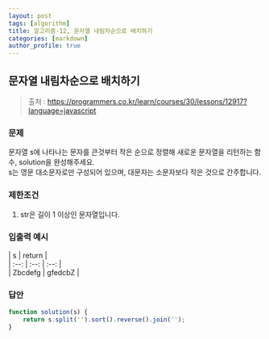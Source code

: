 ```yaml
---
layout: post
tags: [algorithm]
title: 알고리즘-12, 문자열 내림차순으로 배치하기
categories: [markdown]
author_profile: true
---
```


## 문자열 내림차순으로 배치하기
> 출처 : <https://programmers.co.kr/learn/courses/30/lessons/12917?language=javascript>

### 문제  
문자열 s에 나타나는 문자를 큰것부터 작은 순으로 정렬해 새로운 문자열을 리턴하는 함수, solution을 완성해주세요.  
s는 영문 대소문자로만 구성되어 있으며, 대문자는 소문자보다 작은 것으로 간주합니다.

### 제한조건
1. str은 길이 1 이상인 문자열입니다.
	
### 입출력 예시 
| s | return |  
| :--: | :--: | :--: |  
| Zbcdefg | gfedcbZ |  

### 답안  
``` javascript
function solution(s) {
    return s.split('').sort().reverse().join('');
}
```

